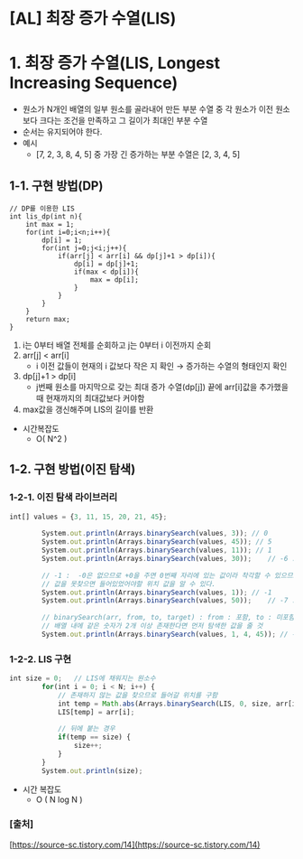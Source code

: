 # [AL] 최장 증가 수열(LIS)

# 1. 최장 증가 수열(LIS, Longest Increasing Sequence)

- 원소가 N개인 배열의 일부 원소를 골라내어 만든 부분 수열 중 각 원소가 이전 원소보다 크다는 조건을 만족하고 그 길이가 최대인 부분 수열
- 순서는 유지되어야 한다.
- 예시
    - [7, 2, 3, 8, 4, 5] 중 가장 긴 증가하는 부분 수열은 [2, 3, 4, 5]

## 1-1. 구현 방법(DP)

```
// DP를 이용한 LIS
int lis_dp(int n){
    int max = 1;
    for(int i=0;i<n;i++){
        dp[i] = 1;
        for(int j=0;j<i;j++){
            if(arr[j] < arr[i] && dp[j]+1 > dp[i]){
                dp[i] = dp[j]+1;
                if(max < dp[i]){
                    max = dp[i];
                }
            }
        }
    }
    return max;
}
```

1. i는 0부터 배열 전체를 순회하고  j는 0부터 i 이전까지 순회
2. arr[j] < arr[i]
    - i 이전 값들이 현재의 i 값보다 작은 지 확인 → 증가하는 수열의 형태인지 확인
3. dp[j]+1 > dp[i]
    - j번째 원소를 마지막으로 갖는 최대 증가 수열(dp[j])  끝에 arr[i]값을 추가했을 때 현재까지의 최대값보다 커야함
4. max값을 갱신해주며 LIS의 길이를 반환

- 시간복잡도
    - O( N^2 )
    

## 1-2. 구현 방법(이진 탐색)

### 1-2-1. 이진 탐색 라이브러리

```jsx
int[] values = {3, 11, 15, 20, 21, 45};
		
		System.out.println(Arrays.binarySearch(values, 3)); // 0
		System.out.println(Arrays.binarySearch(values, 45)); // 5
		System.out.println(Arrays.binarySearch(values, 11)); // 1
		System.out.println(Arrays.binarySearch(values, 30));	// -6 : 찾다가 멈춘 위치, 예상대로라면 있을 위치
		
		// -1 :  -0은 없으므로 +0을 주면 0번째 자리에 있는 값이라 착각할 수 있으므로 -(들어갈 갔어야할 위치)-1로 리턴한다.
		// 값을 못찾으면 들어있었어야할 위치 값을 알 수 있다.
		System.out.println(Arrays.binarySearch(values, 1));	// -1
		System.out.println(Arrays.binarySearch(values, 50));	// -7 : 6이라는 인덱스에 위치해어야할 위치
		
		// binarySearch(arr, from, to, target) : from : 포함, to : 미포함
		// 배열 내에 같은 숫자가 2개 이상 존재한다면 먼저 탐색한 값을 줄 것
		System.out.println(Arrays.binarySearch(values, 1, 4, 45)); // -5
```

### 1-2-2. LIS 구현

```jsx
int size = 0;	// LIS에 채워지는 원소수
		for(int i = 0; i < N; i++) {
			// 존재하지 않는 값을 찾으므로 들어갈 위치를 구함
			int temp = Math.abs(Arrays.binarySearch(LIS, 0, size, arr[i]))-1;
			LIS[temp] = arr[i];
			
			// 뒤에 붙는 경우
			if(temp == size) {
				size++;
			}
		}
		System.out.println(size);
```

- 시간 복잡도
    - O ( N log N )

### [출처]

[https://source-sc.tistory.com/14](https://source-sc.tistory.com/14)